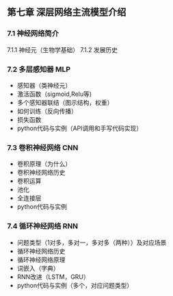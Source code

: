 ## 第七章 深层网络主流模型介绍

### 7.1 神经网络简介

7.1.1 神经元（生物学基础）
7.1.2 发展历史

### 7.2 多层感知器 MLP

- 感知器（类神经元）
- 激活函数（sigmoid,Relu等)
- 多个感知器联结（图示结构，权重）
- 如何训练（反向传播）
- 损失函数
- python代码与实例（API调用和手写代码实现）

### 7.3 卷积神经网络 CNN

- 卷积原理（为什么）
- 卷积神经网络历史
- 卷积运算
- 池化
- 全连接层
- python代码与实例

### 7.4 循环神经网络 RNN

- 问题类型（1对多，多对一，多对多（两种））及对应场景
- 循环神经网络历史
- 循环神经网络原理
- 词嵌入（字典）
- RNN改进（LSTM，GRU）
- python代码与实例（多个，对应问题类型）